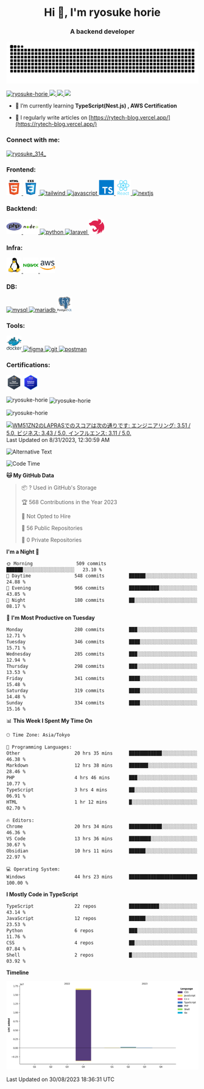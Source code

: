 <h1 align="center">Hi 👋, I'm ryosuke horie</h1>
<h3 align="center">A backend developer</h3>

<!-- snakegame SVG -->
![snake svg](https://github.com/ryosuke-horie/ryosuke-horie/blob/output/github-contribution-grid-snake.svg)

<p align="left">
  <a href="https://github.com/ryosuke-horie/ryosuke-horie/">
    <img src="https://komarev.com/ghpvc/?username=ryosuke-horie" alt="ryosuke-horie" />
  </a>
  <a href="https://github.com/ryosuke-horie">
    <img height="20" src="https://img.shields.io/github/followers/ryosuke-horie?label=follow&logo=github&style=flat" />
  </a>
  </a>
  <a href="http://qiita.com/ryosuke-horie">
    <img height="20" src="https://qiita-badge.apiapi.app/s/ryosuke-horie/posts.svg" />
  </a>
  <//qiita.com/ryosuke-horie">
    <img height="20" src="https://qiita-badge.apiapi.app/s/ryosuke-horie/contributions.svg" />
  </a>
</p>

- 🌱 I’m currently learning **TypeScript(Nest.js) , AWS Certification**

- 📝 I regularly write articles on [https://rytech-blog.vercel.app/](https://rytech-blog.vercel.app/)

<h3 align="left">Connect with me:</h3>
<p align="left">
<a href="https://twitter.com/ryosuke_314_" target="blank"><img align="center" src="https://raw.githubusercontent.com/rahuldkjain/github-profile-readme-generator/master/src/images/icons/Social/twitter.svg" alt="ryosuke_314_" height="30" width="40" /></a>
</p>

<h3 align="left">Frontend:</h3>
  <p align="left">
    <!-- HTML -->
    <a href="https://www.w3.org/html/" target="_blank" rel="noreferrer">
      <img src="https://raw.githubusercontent.com/devicons/devicon/master/icons/html5/html5-original-wordmark.svg" alt="html5" width="40" height="40"/>
    </a>
    <!-- CSS -->
    <a href="https://www.w3schools.com/css/" target="_blank" rel="noreferrer">
      <img src="https://raw.githubusercontent.com/devicons/devicon/master/icons/css3/css3-original-wordmark.svg" alt="css3" width="40" height="40"/>
    </a>
    <!-- Tailwindcss -->
    <a href="https://tailwindcss.com/" target="_blank" rel="noreferrer">
      <img src="https://www.vectorlogo.zone/logos/tailwindcss/tailwindcss-icon.svg" alt="tailwind"  width="40" height="40"/>
    </a>
    <!-- Javascript -->
    <a href="https://developer.mozilla.org/en-US/docs/Web/JavaScript" target="_blank" rel="noreferrer">
      <img src="https://raw.githubusercontent.com/devicons/devicon/master/icons/javascript/ javascript-original.svg" alt="javascript" width="40" height="40"/>
    </a>
    <!-- TypeScript -->
    <a href="https://www.typescriptlang.org/" target="_blank" rel="noreferrer">
      <img src="https://raw.githubusercontent.com/devicons/devicon/master/icons/typescript/typescript-original.svg" alt="typescript" width="40" height="40"/>
    </a>
    <!-- Reactjs -->
    <a href="https://reactjs.org/" target="_blank" rel="noreferrer">
      <img src="https://raw.githubusercontent.com/devicons/devicon/master/icons/react/react-original-wordmark.svg" alt="react" width="40" height="40"/>
    </a>
    <!-- Nextjs -->
    <a href="https://nextjs.org/" target="_blank" rel="noreferrer">
      <img src="https://cdn.worldvectorlogo.com/logos/nextjs-2.svg" alt="nextjs" width="40" height="40"/>
    </a>
  </p>
<h3 align="left">Backtend:</h3>
  <p align="left">
    <!-- PHP -->
    <a href="https://www.php.net" target="_blank" rel="noreferrer">
      <img src="https://raw.githubusercontent.com/devicons/devicon/master/icons/php/php-original.svg" alt="php" width="40" height="40"/>
    </a>
    <!-- Nodejs -->
    <a href="https://nodejs.org" target="_blank" rel="noreferrer">
      <img src="https://raw.githubusercontent.com/devicons/devicon/master/icons/nodejs/nodejs-original-wordmark.svg" alt="nodejs" width="40" height="40"/>
    </a>
    <!-- Python -->
    <a href="https://www.python.org" target="_blank" rel="noreferrer  ">
      <img src="https://raw.githubusercontent.com/devicons/devicon/master/icons/python/python-original. svg" alt="python" width="40" height="40"/>
    </a>
    <!-- Laravel -->
    <a href="https://laravel.com/" target="_blank" rel="noreferrer">
      <img src="https://raw.githubusercontent.com/devicons/devicon/master/icons/laravel/laravel-plain-   wordmark.svg" alt="laravel" width="40" height="40"/>
    </a>
    <!-- Nestjs -->
    <a href="https://nestjs.com/" target="_blank" rel="noreferrer">
      <img src="https://raw.githubusercontent.com/devicons/devicon/master/icons/nestjs/nestjs-plain.svg" alt="nestjs" width="40" height="40"/>
    </a>
  </p>
<h3 align="left">Infra:</h3>
  <p align="left">
    <!-- Linux -->
    <a href="https://www.linux.org/" target="_blank" rel="noreferrer">
      <img src="https://raw.githubusercontent.com/devicons/devicon/master/icons/linux/linux-original.svg" alt="linux" width="40" height="40"/>
    </a>
    <!-- Nginx -->
    <a href="https://www.nginx.com" target="_blank" rel="noreferrer">
      <img src="https://raw.githubusercontent.com/devicons/devicon/master/icons/nginx/nginx-original.svg" alt ="nginx" width="40" height="40"/>
    </a>
    <!-- AWS -->
    <a href="https://aws.amazon.com" target="_blank" rel="noreferrer">
      <img src="https://raw.githubusercontent.com/devicons/devicon/master/icons/amazonwebservices/amazonwebservices-original-wordmark.svg" alt="aws" width="40" height="40"/>
    </a>
  </p>
<h3 align="left">DB:</h3>
  <p align="left">
    <!-- MySQL -->
    <a href="https://www.mysql.com/" target="_blank" rel="noreferrer">
      <img src="https://raw.githubusercontent.com/devicons/devicon/master/icons/mysql/mysql-original- wordmark.svg" alt="mysql" width="40" height="40"/>
    </a>
    <!-- MariaDB -->
    <a href="https://mariadb.org/" target="_blank" rel="noreferrer">
      <img src="https://www.vectorlogo.zone/logos/mariadb/mariadb-icon.svg" alt="mariadb" width="40" height="40"/>
    </a>
    <!-- postgres -->
    <a href="https://www.postgresql.org" target="_blank" rel="noreferrer">
      <img src="https://raw.githubusercontent.com/devicons/devicon/master/icons/postgresql/postgresql-original-wordmark.svg" alt="postgresql" width="40" height="40"/>
    </a>
  </p>
<h3 align="left">Tools:</h3>
<p align="left">
  <!-- Docker -->
  <a href="https://www.docker.com/" target="_blank" rel="noreferrer">
   <img src="https://raw.githubusercontent.com/devicons/devicon/master/icons/docker/docker-original-wordmark.svg" alt="docker" width="40" height="40"/>
   </a>
   <!-- Figma -->
   <a href="https://www.figma.com/" target="_blank" rel="noreferrer">
    <img src="https://www.vectorlogo.zone/logos/figma/figma-icon.svg" alt="figma" width="40" height="40"/>
  </a>
  <!-- Git -->
  <a href="https://git-scm.com/" target="_blank" rel="noreferrer">
    <img src="https://www.vectorlogo.zone/logos/git-scm/git-scm-icon.svg" alt="git" width="40" height="40"/>
  </a>
  <!-- Postman -->
  <a href="https://postman.com" target="_blank" rel="noreferrer">
    <img src="https://www.vectorlogo.zone/logos/getpostman/getpostman-icon.svg" alt="postman" width="40" height="40"/>
  </a>
</p>

<h3 align="left">Certifications:</h3>
<p align="left">
    <!-- CLF -->
    <img src="https://github.com/ryosuke-horie/ryosuke-horie/blob/main/assets/CLF.jpg" alt="CLF" width="40" height="40"/>
    <!-- SAA -->
    <img src="https://github.com/ryosuke-horie/ryosuke-horie/blob/main/assets/SAA.jpg" alt="SAA" width="40" height="40"/>
</p>

<p><img align="left" src="https://github-readme-stats.vercel.app/api/top-langs?username=ryosuke-horie&show_icons=true&locale=en&layout=compact&hide=javascript,css,html,scss,CMake" alt="ryosuke-horie" /></p>

<p>&nbsp;<img align="center" src="https://github-readme-stats.vercel.app/api?username=ryosuke-horie&show_icons=true&locale=en" alt="ryosuke-horie" /></p>

<p><img align="center" src="https://github-readme-streak-stats.herokuapp.com/?user=ryosuke-horie&" alt="ryosuke-horie" /></p>

<!--START_SECTION:lapras-card-->
<p ><a href="https://lapras.com/public/WM51ZN2" target="_blank" rel="noopener noreferrer"><img alt="WM51ZN2のLAPRASでのスコアは次の通りです: エンジニアリング: 3.51 / 5.0, ビジネス: 3.43 / 5.0, インフルエンス: 3.11 / 5.0." src="https://lapras-card-generator.vercel.app/api/svg?e=3.51&b=3.43&i=3.11&b1=%23020E27&b2=%230E5593&i1=%23030E21&i2=%231688BF&l=ja" width="400" ></a>
Last Updated on 8/31/2023, 12:30:59 AM</p>
<!--END_SECTION:lapras-card-->

<img
  src="https://github.com/ryosuke-horie/ryosuke-horie/blob/output/images/stat.svg"
  alt="Alternative Text"
/>

<!--START_SECTION:waka-->
![Code Time](http://img.shields.io/badge/Code%20Time-392%20hrs%2042%20mins-blue)

**🐱 My GitHub Data**

> 📦 ? Used in GitHub's Storage
 >
> 🏆 568 Contributions in the Year 2023
 >
> 🚫 Not Opted to Hire
 >
> 📜 56 Public Repositories
 >
> 🔑 0 Private Repositories
 >
**I'm a Night 🦉**

```text
🌞 Morning                509 commits         ██████░░░░░░░░░░░░░░░░░░░   23.10 %
🌆 Daytime                548 commits         ██████░░░░░░░░░░░░░░░░░░░   24.88 %
🌃 Evening                966 commits         ███████████░░░░░░░░░░░░░░   43.85 %
🌙 Night                  180 commits         ██░░░░░░░░░░░░░░░░░░░░░░░   08.17 %
```
📅 **I'm Most Productive on Tuesday**

```text
Monday                   280 commits         ███░░░░░░░░░░░░░░░░░░░░░░   12.71 %
Tuesday                  346 commits         ████░░░░░░░░░░░░░░░░░░░░░   15.71 %
Wednesday                285 commits         ███░░░░░░░░░░░░░░░░░░░░░░   12.94 %
Thursday                 298 commits         ███░░░░░░░░░░░░░░░░░░░░░░   13.53 %
Friday                   341 commits         ████░░░░░░░░░░░░░░░░░░░░░   15.48 %
Saturday                 319 commits         ████░░░░░░░░░░░░░░░░░░░░░   14.48 %
Sunday                   334 commits         ████░░░░░░░░░░░░░░░░░░░░░   15.16 %
```


📊 **This Week I Spent My Time On**

```text
🕑︎ Time Zone: Asia/Tokyo

💬 Programming Languages:
Other                    20 hrs 35 mins      ████████████░░░░░░░░░░░░░   46.38 %
Markdown                 12 hrs 38 mins      ███████░░░░░░░░░░░░░░░░░░   28.46 %
PHP                      4 hrs 46 mins       ███░░░░░░░░░░░░░░░░░░░░░░   10.77 %
TypeScript               3 hrs 4 mins        ██░░░░░░░░░░░░░░░░░░░░░░░   06.91 %
HTML                     1 hr 12 mins        █░░░░░░░░░░░░░░░░░░░░░░░░   02.70 %

🔥 Editors:
Chrome                   20 hrs 34 mins      ████████████░░░░░░░░░░░░░   46.36 %
VS Code                  13 hrs 36 mins      ████████░░░░░░░░░░░░░░░░░   30.67 %
Obsidian                 10 hrs 11 mins      ██████░░░░░░░░░░░░░░░░░░░   22.97 %

💻 Operating System:
Windows                  44 hrs 23 mins      █████████████████████████   100.00 %
```

**I Mostly Code in TypeScript**

```text
TypeScript               22 repos            ███████████░░░░░░░░░░░░░░   43.14 %
JavaScript               12 repos            ██████░░░░░░░░░░░░░░░░░░░   23.53 %
Python                   6 repos             ███░░░░░░░░░░░░░░░░░░░░░░   11.76 %
CSS                      4 repos             ██░░░░░░░░░░░░░░░░░░░░░░░   07.84 %
Shell                    2 repos             █░░░░░░░░░░░░░░░░░░░░░░░░   03.92 %
```



**Timeline**

![Lines of Code chart](https://raw.githubusercontent.com/ryosuke-horie/ryosuke-horie/main/assets/bar_graph.png)


 Last Updated on 30/08/2023 18:36:31 UTC
<!--END_SECTION:waka-->